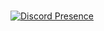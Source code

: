 ###
[![Discord Presence](https://lanyard-profile-readme.vercel.app/api/230778695713947648?theme=dark&bg=b62323f&borderRadius=30px&idleMessage=Currently%20offline)](https://discord.com/users/230778695713947648)

<!--
why are you here?? :P
-->
